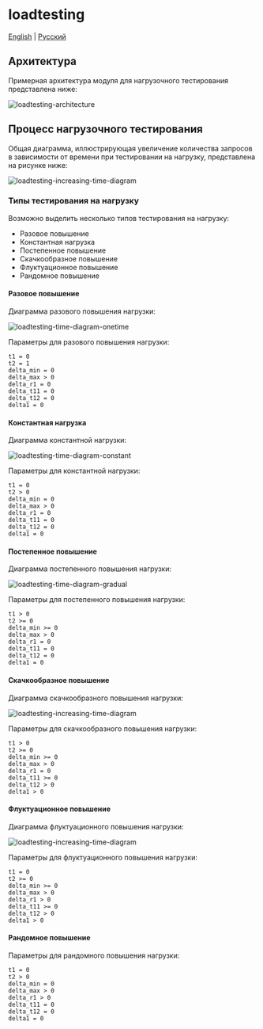 # loadtesting

[English](README.md) | [Русский](README.ru.md)

## Архитектура

Примерная архитектура модуля для нагрузочного тестирования представлена ниже:

![loadtesting-architecture](../docs/img/loadtesting-architecture.png)

## Процесс нагрузочного тестирования 

Общая диаграмма, иллюстрирующая увеличение количества запросов в зависимости от времени при тестировании на нагрузку, представлена на рисунке ниже:

![loadtesting-increasing-time-diagram](../docs/img/loadtesting-increasing-time-diagram.png)

### Типы тестирования на нагрузку

Возможно выделить несколько типов тестирования на нагрузку:
- Разовое повышение
- Константная нагрузка
- Постепенное повышение
- Скачкообразное повышение
- Флуктуационное повышение
- Рандомное повышение

#### Разовое повышение

Диаграмма разового повышения нагрузки:

![loadtesting-time-diagram-onetime](../docs/img/loadtesting-time-diagram-onetime.png)

Параметры для разового повышения нагрузки:

```
t1 = 0
t2 = 1
delta_min = 0
delta_max > 0
delta_r1 = 0
delta_t11 = 0
delta_t12 = 0
delta1 = 0
```

#### Константная нагрузка

Диаграмма константной нагрузки:

![loadtesting-time-diagram-constant](../docs/img/loadtesting-time-diagram-constant.png)

Параметры для константной нагрузки:

```
t1 = 0
t2 > 0
delta_min = 0
delta_max > 0
delta_r1 = 0
delta_t11 = 0
delta_t12 = 0
delta1 = 0
```

#### Постепенное повышение

Диаграмма постепенного повышения нагрузки:

![loadtesting-time-diagram-gradual](../docs/img/loadtesting-time-diagram-gradual.png)

Параметры для постепенного повышения нагрузки:

```
t1 > 0
t2 >= 0
delta_min >= 0
delta_max > 0
delta_r1 = 0
delta_t11 = 0
delta_t12 = 0
delta1 = 0
```

#### Скачкообразное повышение

Диаграмма скачкообразного повышения нагрузки:

![loadtesting-increasing-time-diagram](../docs/img/loadtesting-increasing-time-diagram.png)

Параметры для скачкообразного повышения нагрузки:

```
t1 > 0
t2 >= 0
delta_min >= 0
delta_max > 0
delta_r1 = 0
delta_t11 >= 0
delta_t12 > 0
delta1 > 0
```

#### Флуктуационное повышение

Диаграмма флуктуационного повышения нагрузки:

![loadtesting-increasing-time-diagram](../docs/img/loadtesting-increasing-time-diagram.png)

Параметры для флуктуационного повышения нагрузки:

```
t1 = 0
t2 >= 0
delta_min >= 0
delta_max > 0
delta_r1 > 0
delta_t11 >= 0
delta_t12 > 0
delta1 > 0
```

#### Рандомное повышение

Параметры для рандомного повышения нагрузки:

```
t1 = 0
t2 > 0
delta_min = 0
delta_max > 0
delta_r1 > 0
delta_t11 = 0
delta_t12 = 0
delta1 = 0
```
